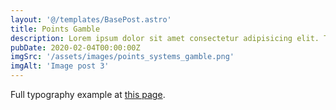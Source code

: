```yaml
---
layout: '@/templates/BasePost.astro'
title: Points Gamble
description: Lorem ipsum dolor sit amet consectetur adipisicing elit. Tenetur vero esse non molestias eos excepturi.
pubDate: 2020-02-04T00:00:00Z
imgSrc: '/assets/images/points_systems_gamble.png'
imgAlt: 'Image post 3'
---
```


Full typography example at [this page](../sixth-post/).

